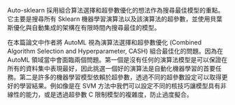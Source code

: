 

Auto-sklearn 採用組合算法選擇和超參數優化的想法作為搜尋最佳模型的重點。它主要是搜尋所有 Sklearn 機器學習演算法以及該演算法的超參數，並使用貝葉斯優化與自動集成的架構在有限時間內搜尋最佳的模型。

在本篇論文中作者將 AutoML 視為演算法選擇和超參數優化 (Combined Algorithm Selection and Hyperparameter, CASH) 組合最佳化的問題。因為在 AutoML 領域當中會面臨兩個問題。第一個是沒有任何的演算法模型是可以保證在所有的資料集中表現最好，因此挑選一個好的演算法是自動化機器學習的首要任務。第二是許多的機器學習模型依賴於超參數，透過不同的超參數設定可以取得更好的學習結果。例如像是在 SVM 方法中我們可以設定不同的核技巧讓模型具有非線性的能力，或是透過超參數 C 限制模型的複雜度，防止過度擬合。